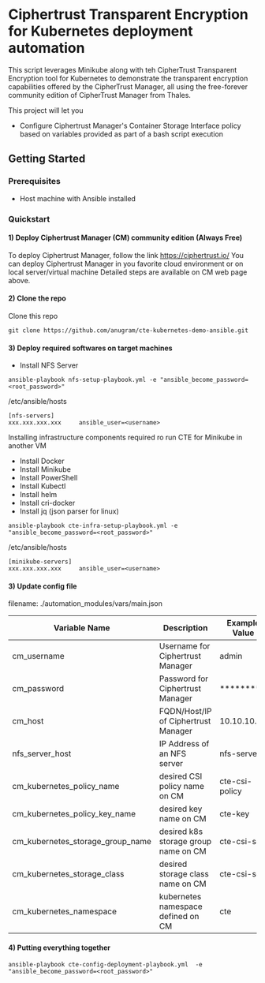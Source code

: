 # Ciphertrust Transparent Encryption for Kubernetes deployment automation
This script leverages Minikube along with teh CipherTrust Transparent Encryption tool for Kubernetes to demonstrate the transparent encryption capabilities offered by the CipherTrust Manager, all using the free-forever community edition of CipherTrust Manager from Thales.

This project will let you
* Configure Ciphertrust Manager's Container Storage Interface policy based on variables provided as part of a bash script execution

## Getting Started

### Prerequisites
* Host machine with Ansible installed

### Quickstart
#### 1) Deploy Ciphertrust Manager (CM) community edition (Always Free)
To deploy Ciphertrust Manager, follow the link https://ciphertrust.io/ 
You can deploy Ciphertrust Manager in you favorite cloud environment or on local server/virtual machine
Detailed steps are available on CM web page above.

#### 2) Clone the repo 
Clone this repo
```
git clone https://github.com/anugram/cte-kubernetes-demo-ansible.git
```

#### 3) Deploy required softwares on target machines
* Install NFS Server
```
ansible-playbook nfs-setup-playbook.yml -e "ansible_become_password=<root_password>"
```
/etc/ansible/hosts
```
[nfs-servers]
xxx.xxx.xxx.xxx     ansible_user=<username>
```
Installing infrastructure components required ro run CTE for Minikube in another VM
* Install Docker
* Install Minikube
* Install PowerShell
* Install Kubectl
* Install helm
* Install cri-docker
* Install jq (json parser for linux)
```
ansible-playbook cte-infra-setup-playbook.yml -e "ansible_become_password=<root_password>"
```
/etc/ansible/hosts
```
[minikube-servers]
xxx.xxx.xxx.xxx     ansible_user=<username>
```
#### 3) Update config file
filename: ./automation_modules/vars/main.json

Variable Name | Description | Example Value
--- | --- | ---
cm_username | Username for Ciphertrust Manager | admin
cm_password | Password for Ciphertrust Manager | *********
cm_host | FQDN/Host/IP of Ciphertrust Manager | 10.10.10.10
nfs_server_host | IP Address of an NFS server | nfs-server
cm_kubernetes_policy_name | desired CSI policy name on CM | cte-csi-policy
cm_kubernetes_policy_key_name | desired key name on CM | cte-key
cm_kubernetes_storage_group_name | desired k8s storage group name on CM | cte-csi-sg
cm_kubernetes_storage_class | desired storage class name on CM | cte-csi-sc
cm_kubernetes_namespace | kubernetes namespace defined on CM | cte
#### 4) Putting everything together
```
ansible-playbook cte-config-deployment-playbook.yml  -e "ansible_become_password=<root_password>"
```
